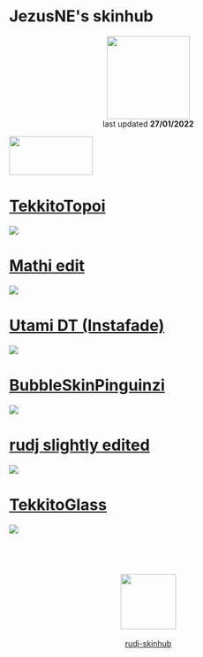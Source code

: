 # JezusNE's skinhub
<p align="center">
<a href="https://osu.ppy.sh/users/10762622">
  <img src="https://a.ppy.sh/10762622"  
       width="150"
       height="150"></a>
<br>
last updated <b>27/01/2022</b>
</p>

<a href="https://www.youtube.com/watch?v=kbbgypvGPgM">
<img src="https://i.imgur.com/uDyKiLi.png"
       width="151" 
       height="70"/></a>

# [TekkitoTopoi](https://github.com/rudj-skinhub/woal/raw/tyfh/jesuzne/-%20TekkitoTopoi.osk)
[![](https://i.imgur.com/UbZQavY.png)](https://github.com/rudj-skinhub/woal/raw/tyfh/jesuzne/-%20TekkitoTopoi.osk)

# [Mathi edit](https://github.com/rudj-skinhub/woal/raw/tyfh/jesuzne/-%20Mathi%20edit.osk)
[![](https://i.imgur.com/Zav8PY5.png)](https://github.com/rudj-skinhub/woal/raw/tyfh/jesuzne/-%20Mathi%20edit.osk)

# [Utami DT (Instafade)](https://github.com/rudj-skinhub/woal/raw/tyfh/jesuzne/-%20Utami%20DT.osk)
[![](https://i.imgur.com/TseDK51.png)](https://github.com/rudj-skinhub/woal/raw/tyfh/jesuzne/-%20Utami%20DT.osk)

# [BubbleSkinPinguinzi](https://github.com/rudj-skinhub/woal/raw/tyfh/jesuzne/-%20BubbleSkinPinguinzi.osk)
[![](https://i.imgur.com/htWJymO.png)](https://github.com/rudj-skinhub/woal/raw/tyfh/jesuzne/-%20BubbleSkinPinguinzi.osk)

# [rudj slightly edited](https://github.com/rudj-skinhub/woal/raw/tyfh/jesuzne/-%20rudj%20slightly%20edited.osk)
[![](https://i.imgur.com/6sDYJHS.png)](https://github.com/rudj-skinhub/woal/raw/tyfh/jesuzne/-%20rudj%20slightly%20edited.osk)

# [TekkitoGlass](https://github.com/rudj-skinhub/woal/raw/tyfh/jesuzne/-%20TekkitoGlass.osk)
[![](https://i.imgur.com/3JdUMRv.png)](https://github.com/rudj-skinhub/woal/raw/tyfh/jesuzne/-%20TekkitoGlass.osk)

#
<p align="center">
  <br></br>
  <a href="https://www.twitch.tv/jezusneosu">
  <img src="https://i.imgur.com/HM030lk.png" 
       width="100" 
       height="100"></a>
  <br></br>
  <a href="README.md">rudj-skinhub</a>
 </p>
